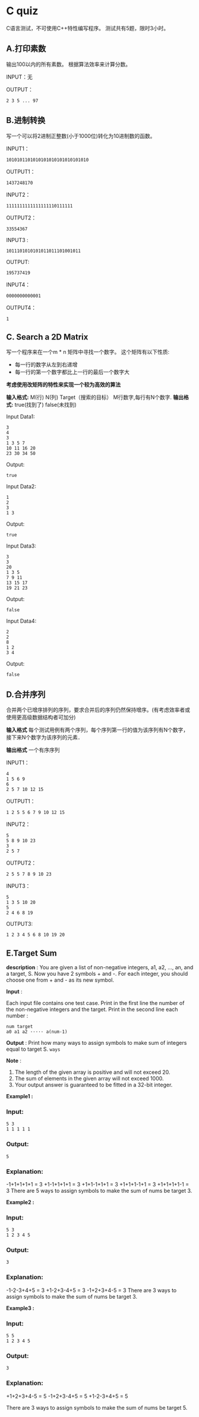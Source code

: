 # C quiz

C语言测试，不可使用C++特性编写程序。
测试共有5题，限时3小时。

## A.打印素数
输出100以内的所有素数。
根据算法效率来计算分数。

INPUT：无

OUTPUT：
```
2 3 5 ... 97
```

## B.进制转换
写一个可以将2进制正整数(小于1000位)转化为10进制数的函数。

INPUT1：
```
1010101101010101010101010101010
```
OUTPUT1：
```
1437248170
```
INPUT2：
```
1111111111111111110111111
```
OUTPUT2：
```
33554367
```
INPUT3 :
```
1011101010101011011101001011
```
OUTPUT:
```
195737419
```
INPUT4：
```
0000000000001
```
OUTPUT4：
```
1
```

## C. Search a 2D Matrix
写一个程序来在一个m * n 矩阵中寻找一个数字。
这个矩阵有以下性质:

+ 每一行的数字从左到右递增
+ 每一行的第一个数字都比上一行的最后一个数字大

**考虑使用改矩阵的特性来实现一个较为高效的算法**

**输入格式:**
M(行)
N(列)
Target（搜索的目标）
M行数字,每行有N个数字.
**输出格式:**
true(找到了)
false(未找到)

Input Data1:
```
3
4
3
1 3 5 7
10 11 16 20
23 30 34 50
```
Output:
```
true
```

Input Data2:
```
1
2
3
1 3
```

Output:
```
true
```

Input Data3:
```
3
3
20
1 3 5
7 9 11
13 15 17
19 21 23
```

Output:
```
false
```

Input Data4:
```
2
2
8
1 2
3 4
```

Output:
```
false
```

## D.合并序列
合并两个已增序排列的序列，要求合并后的序列仍然保持增序。(有考虑效率者或使用更高级数据结构者可加分)

**输入格式**
每个测试用例有两个序列，每个序列第一行的值为该序列有N个数字，接下来N个数字为该序列的元素．

**输出格式**
一个有序序列

INPUT1：
```
4
1 5 6 9
6 
2 5 7 10 12 15
```
OUTPUT1：
```
1 2 5 5 6 7 9 10 12 15
```


INPUT2：
```
5
5 8 9 10 23
3
2 5 7
```
OUTPUT2：
```
2 5 5 7 8 9 10 23
```

INPUT3：
```
5
1 3 5 10 20
5
2 4 6 8 19
```
OUTPUT3:
```
1 2 3 4 5 6 8 10 19 20
```

## E.Target Sum
**description** :
You are given a list of non-negative integers, a1, a2, ..., an, and a target, S. Now you have 2 symbols + and -. For each integer, you should choose one from + and - as its new symbol.

**Input** :

Each input file contains one test case.
Print in the first line the number of the non-negative integers and the target.
Print in the second line each number : 
```
num target
a0 a1 a2 ····· a(num-1) 
```

**Output** : 
Print how many ways to assign symbols to make sum of integers equal to target S.
```ways```

**Note** :

1. The length of the given array is positive and will not exceed 20.
2. The sum of elements in the given array will not exceed 1000.
3. Your output answer is guaranteed to be fitted in a 32-bit integer.

**Example1 :**
### Input:
```
5 3 
1 1 1 1 1 
```
### Output: 
```
5
```
### Explanation: 
-1+1+1+1+1 = 3
+1-1+1+1+1 = 3
+1+1-1+1+1 = 3
+1+1+1-1+1 = 3
+1+1+1+1-1 = 3
There are 5 ways to assign symbols to make the sum of nums be target 3.

**Example2 :**
### Input:
```
5 3 
1 2 3 4 5 
```
### Output: 
```
3
```
### Explanation: 
-1-2-3+4+5 = 3
+1-2+3-4+5 = 3
-1+2+3+4-5 = 3
There are 3 ways to assign symbols to make the sum of nums be target 3.


**Example3 :**
### Input:
```
5 5 
1 2 3 4 5 
```
### Output: 
```
3
```
### Explanation: 
+1+2+3+4-5 = 5
-1+2+3-4+5 = 5
+1-2-3+4+5 = 5

There are 3 ways to assign symbols to make the sum of nums be target 5.


